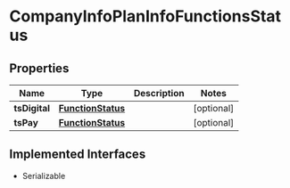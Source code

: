 

# CompanyInfoPlanInfoFunctionsStatus


## Properties

Name | Type | Description | Notes
------------ | ------------- | ------------- | -------------
**tsDigital** | [**FunctionStatus**](FunctionStatus.md) |  |  [optional]
**tsPay** | [**FunctionStatus**](FunctionStatus.md) |  |  [optional]


## Implemented Interfaces

* Serializable


